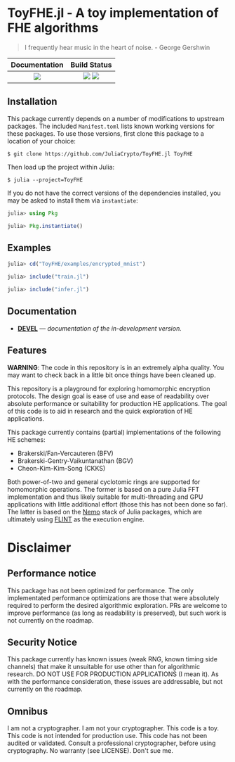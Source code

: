 # ToyFHE.jl - A toy implementation of FHE algorithms

> I frequently hear music in the heart of noise. - George Gershwin


| **Documentation**                                                               | **Build Status**                                                                                |
|:-------------------------------------------------------------------------------:|:-----------------------------------------------------------------------------------------------:|
| [![][docs-dev-img]][docs-dev-url] | [![][travis-img]][travis-url] [![][codecov-img]][codecov-url] |

## Installation

This package currently depends on a number of modifications
to upstream packages. The included `Manifest.toml` lists
known working versions for these packages. To use those
versions, first clone this package to a location of your
choice:

```
$ git clone https://github.com/JuliaCrypto/ToyFHE.jl ToyFHE
```

Then load up the project within Julia:
```
$ julia --project=ToyFHE
```

If you do not have the correct versions of the dependencies installed, you may be asked to install them via `instantiate`:
```julia
julia> using Pkg

julia> Pkg.instantiate()
```

## Examples

```julia
julia> cd("ToyFHE/examples/encrypted_mnist")

julia> include("train.jl")

julia> include("infer.jl")
```

## Documentation

- [**DEVEL**][docs-dev-url] &mdash; *documentation of the in-development version.*

## Features

**WARNING**: The code in this repository is in an extremely alpha quality. You
may want to check back in a little bit once things have been cleaned up.

This repository is a playground for exploring homomorphic encryption protocols.
The design goal is ease of use and ease of readability over absolute performance
or suitability for production HE applications. The goal of this code is to aid
in research and the quick exploration of HE applications.

This package currently contains (partial) implementations of the following HE
schemes:

- Brakerski/Fan-Vercauteren (BFV)
- Brakerski-Gentry-Vaikuntanathan (BGV)
- Cheon-Kim-Kim-Song (CKKS)

Both power-of-two and general cyclotomic rings are supported for homomorphic
operations. The former is based on a pure Julia FFT implementation and thus
likely suitable for multi-threading and GPU applications with little additional
effort (those this has not been done so far). The latter is based on the
[Nemo](http://nemocas.org/) stack of Julia packages, which are ultimately using
[FLINT](http://www.flintlib.org/) as the execution engine.

# Disclaimer
## Performance notice

This package has not been optimized for performance. The only implementated
performance optimizations are those that were absolutely required to perform
the desired algorithmic exploration. PRs are welcome to improve performance
(as long as readability is preserved), but such work is not currently on the
roadmap.

## Security Notice

This package currently has known issues (weak RNG, known timing side channels)
that make it unsuitable for use other than for algorithmic research. DO NOT USE
FOR PRODUCTION APPLICATIONS (I mean it). As with the performance consideration,
these issues are addressable, but not currently on the roadmap.

## Omnibus

I am not a cryptographer. I am not your cryptographer. This code is a toy.
This code is not intended for production use. This code has not been audited
or validated. Consult a professional cryptographer, before using cryptography.
No warranty (see LICENSE). Don't sue me.


[docs-dev-img]: https://img.shields.io/badge/docs-dev-blue.svg
[docs-dev-url]: https://juliacrypto.github.io/ToyFHE.jl/dev

[docs-stable-img]: https://img.shields.io/badge/docs-stable-blue.svg
[docs-stable-url]: https://juliacrypto.github.io/ToyFHE.jl/stable

[travis-img]: https://travis-ci.org/JuliaCrypto/ToyFHE.jl.svg?branch=master
[travis-url]: https://travis-ci.org/JuliaCrypto/ToyFHE.jl

[codecov-img]: https://codecov.io/gh/JuliaCrypto/ToyFHE.jl/branch/master/graph/badge.svg
[codecov-url]: https://codecov.io/gh/JuliaCrypto/ToyFHE.jl

[issues-url]: https://github.com/JuliaCrypto/ToyFHE.jl/issues

